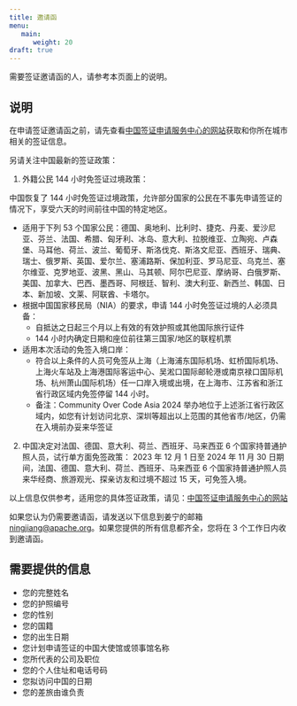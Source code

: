 ```yaml
---
title: 邀请函
menu:
   main:
      weight: 20
draft: true        
---
```


需要签证邀请函的人，请参考本页面上的说明。

## 说明

在申请签证邀请函之前，请先查看[中国签证申请服务中心的网站](https://www.visaforchina.cn/globle/)获取和你所在城市相关的签证信息。

另请关注中国最新的签证政策：

1. 外籍公民 144 小时免签证过境政策：

中国恢复了 144 小时免签证过境政策，允许部分国家的公民在不事先申请签证的情况下，享受六天的时间前往中国的特定地区。

- 适用于下列 53 个国家公民：德国、奥地利、比利时、捷克、丹麦、爱沙尼亚、芬兰、法国、希腊、匈牙利、冰岛、意大利、拉脱维亚、立陶宛、卢森堡、马耳他、荷兰、波兰、葡萄牙、斯洛伐克、斯洛文尼亚、西班牙、瑞典、瑞士、俄罗斯、英国、爱尔兰、塞浦路斯、保加利亚、罗马尼亚、乌克兰、塞尔维亚、克罗地亚、波黑、黑山、马其顿、阿尔巴尼亚、摩纳哥、白俄罗斯、美国、加拿大、巴西、墨西哥、阿根廷、智利、澳大利亚、新西兰、韩国、日本、新加坡、文莱、阿联酋、卡塔尔。
- 根据中国国家移民局（NIA）的要求，申请 144 小时免签证过境的人必须具备：
  - 自抵达之日起三个月以上有效的有效护照或其他国际旅行证件
  - 144 小时内确定日期和座位前往第三国家/地区的联程机票
- 适用本次活动的免签入境口岸：
  - 符合以上条件的人员可免签从上海（上海浦东国际机场、虹桥国际机场、上海火车站及上海港国际客运中心、吴淞口国际邮轮港或南京禄口国际机场、杭州萧山国际机场）任一口岸入境或出境，在上海市、江苏省和浙江省行政区域内免签停留 144 小时。
  - 备注：Community Over Code Asia 2024 举办地位于上述浙江省行政区域内，如您有计划访问北京、深圳等超出以上范围的其他省市/地区，仍需在入境前办妥来华签证

2. 中国决定对法国、德国、意大利、荷兰、西班牙、马来西亚 6 个国家持普通护照人员，试行单方面免签政策：
2023 年 12 月 1 日至 2024 年 11 月 30 日期间，法国、德国、意大利、荷兰、西班牙、马来西亚 6 个国家持普通护照人员来华经商、旅游观光、探亲访友和过境不超过 15 天，可免签入境。

以上信息仅供参考，适用您的具体签证政策，请见：[中国签证申请服务中心的网站](https://www.visaforchina.cn/globle/)

如果您认为仍需要邀请函，请发送以下信息到姜宁的邮箱 <ningjiang@apache.org>。如果您提供的所有信息都齐全，您将在 3 个工作日内收到邀请函。

## 需要提供的信息

- 您的完整姓名
- 您的护照编号
- 您的性别
- 您的国籍
- 您的出生日期
- 您计划申请签证的中国大使馆或领事馆名称
- 您所代表的公司及职位
- 您的个人住址和电话号码
- 您拟访问中国的日期
- 您的差旅由谁负责